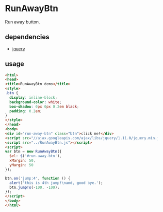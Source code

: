 RunAwayBtn
==========

Run away button.

## dependencies
 - [jquery](http://github.com/jquery/jquery)

## usage

```html
<html>
<head>
<title>RunAwayBtn demo</title>
<style>
.btn {
  display: inline-block;
  background-color: white;
  box-shadow: 0px 0px 0.2em black;
  padding: 0.2em;
}
</style>
</head>
<body>
<div id="run-away-btn" class="btn">click me!</div>
<script src="//ajax.googleapis.com/ajax/libs/jquery/1.11.0/jquery.min.js"></script>
<script src="../RunAwayBtn.js"></script>
<script>
var btn = new RunAwayBtn({
  $el: $('#run-away-btn'),
  xMargin: 50,
  yMargin: 50
});

btn.on('jump:4', function () {
  alert('this is 4th jump!\nand, good bye.');
  btn.jumpTo(-100, -100);
});
</script>
</body>
</html>
```
